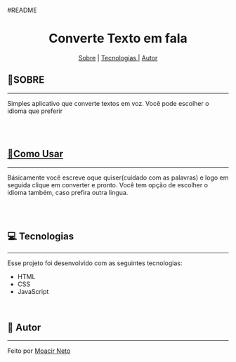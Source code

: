 #README

<h1 align="center">Converte Texto em fala </h1>

<p align="center">
<a href="#sobre">Sobre</a>  | 
<a href="#tecnologia">Tecnologias </a>  | 
<a href="#sobre">Autor </a>
</p>





<h2><g-emoji class="g-emoji" alias="page_facing_up" fallback-src="https://github.githubassets.com/images/icons/emoji/unicode/1f4c4.png">📄</g-emoji>SOBRE </h2>
<hr>

<p> Simples aplicativo que converte textos em voz. Você pode escolher o idioma que preferir </p>
<br>
<br>



<a href="#tecnologia" area-hidden="true"><h2><g-emoji class="g-emoji" alias="rocket" fallback-src="https://github.githubassets.com/images/icons/emoji/unicode/1f680.png">🚀Como Usar</g-emoji> </h1></a> <hr>
<p>
Básicamente você escreve oque quiser(cuidado com as palavras) e logo em seguida clique em converter e pronto.
Você tem opção de escolher o idioma também, caso prefira outra lingua.
</p>
<br>
<br>


<h2><g-emoji class="g-emoji" alias="computer" fallback-src="https://github.githubassets.com/images/icons/emoji/unicode/1f4bb.png">💻</g-emoji>
Tecnologias </h2>



<hr>
<p>Esse projeto foi desenvolvido com as seguintes tecnologias:

<ul dir="auto">
<li>HTML</li>
<li>CSS</li>
<li>JavaScript</li>
</ul></p>

<br>
<h2><g-emoji class="g-emoji" alias="bookmark" fallback-src="https://github.githubassets.com/images/icons/emoji/unicode/1f516.png">🔖</g-emoji>
Autor </h2> <hr>
<p> Feito por <a href="">Moacir Neto</a> </p>


<!-- <h4 align="center">
<g-emoji class="g-emoji" alias="hammer_and_wrench" fallback-src="https://github.githubassets.com/images/icons/emoji/unicode/1f6e0.png">🛠</g-emoji> Projeto README em construção ...  -->

</h4>
